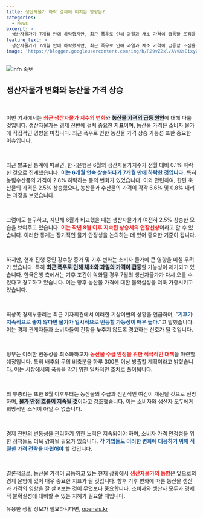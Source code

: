 ```yaml
---
title: 생산자물가 하락 경제에 미치는 영향은?
categories:
  - News
excerpt: >
  생산자물가가 7개월 만에 하락했지만, 최근 폭우로 인해 과일과 채소 가격이 급등할 조짐을 보이고 있습니다. 정부는 물가 안정 대책을 마련하며, 7월 물가 상승 가능성에 주목하고 있습니다.
feature_text: >
  생산자물가가 7개월 만에 하락했지만, 최근 폭우로 인해 과일과 채소 가격이 급등할 조짐을 보이고 있습니다. 정부는 물가 안정 대책을 마련하며, 7월 물가 상승 가능성에 주목하고 있습니다.
image: 'https://blogger.googleusercontent.com/img/b/R29vZ2xl/AVvXsEixyZcFfHzMRdzZMjFBmAUKJYCLCGyLL1o632UiGVXcaFdKo_bkvkuCioo0uUKlGfBVcT3P84aROyZIXSBEx3Aw5nCQ3pTgDom1WDC4m8eifvWiAmWEEVb4x6G_l8C0QH225ldMjyaFvpxGEBGNO37VmDTDMHGhJPq73UglMfDca1-0aw/s1600/blogspot.png'
---
```


<p><img src="https://blogger.googleusercontent.com/img/b/R29vZ2xl/AVvXsEixyZcFfHzMRdzZMjFBmAUKJYCLCGyLL1o632UiGVXcaFdKo_bkvkuCioo0uUKlGfBVcT3P84aROyZIXSBEx3Aw5nCQ3pTgDom1WDC4m8eifvWiAmWEEVb4x6G_l8C0QH225ldMjyaFvpxGEBGNO37VmDTDMHGhJPq73UglMfDca1-0aw/s1600/blogspot.png" alt="info 속보" /></p>

<h2 data-ke-size="size26">생산자물가 변화와 농산물 가격 상승</h2>

<p data-ke-size="size16">&nbsp;</p>

<p>이번 기사에서는 <b><span style="color: #ee2323;">최근 생산자물가 지수의 변화</span></b>와 <b><span style="background-color: #21538527;">농산물 가격의 급등 원인</span></b>에 대해 다룰 것입니다. 생산자물가는 경제 전반에 걸쳐 중요한 지표이며, 농산물 가격은 소비자 물가에 직접적인 영향을 미칩니다. 최근 폭우로 인한 농산물 가격 상승 가능성 또한 중요한 이슈입니다. </p>

<p data-ke-size="size16">&nbsp;</p>

<p>최근 발표된 통계에 따르면, 한국은행은 6월의 생산자물가지수가 전월 대비 0.1% 하락한 것으로 집계했습니다. <b><span style="color: #1a5490;">이는 6개월 연속 상승하다가 7개월 만에 하락한 것입니다.</span></b> 특히 농림수산품의 가격이 2.8% 하락하는 등의 변화가 있었습니다. 이와 관련하여, 한편 축산물의 가격은 2.5% 상승했으나, 농산물과 수산물의 가격이 각각 6.6% 및 0.8% 내리는 과정을 보였습니다. </p>

<p data-ke-size="size16">&nbsp;</p>

<p>그럼에도 불구하고, 지난해 6월과 비교했을 때는 생산자물가가 여전히 2.5% 상승한 모습을 보여주고 있습니다. <b><span style="color: #ee2323;">이는 작년 8월 이후 지속된 상승세의 연장선상</span></b>이라고 할 수 있습니다. 이러한 통계는 장기적인 물가 안정성을 논의하는 데 있어 중요한 기준이 됩니다. </p>

<p data-ke-size="size16">&nbsp;</p>

<p>하지만, 현재 진행 중인 강수량 증가 및 기후 변화는 소비자 물가에 큰 영향을 미칠 우려가 있습니다. 특히 <b><span style="background-color: #21538527;">최근 폭우로 인해 채소와 과일의 가격이 급등</span></b>할 가능성이 제기되고 있습니다. 한국은행 측에서는 기후 조건이 악화될 경우 7월의 생산자물가가 다시 오를 수 있다고 경고하고 있습니다. 이는 향후 농산물 가격에 대한 불확실성을 더욱 가중시키고 있습니다.</p>

<p data-ke-size="size16">&nbsp;</p>

<p>최상목 경제부총리는 최근 기자회견에서 이러한 기상이변의 상황을 언급하며, "<b><span style="color: #1a5490;">기후가 지속적으로 좋지 않다면 물가가 일시적으로 반등할 가능성이 매우 높다.</span></b>"고 말했습니다. 이는 경제 관계자들과 소비자들이 긴장을 늦추지 않도록 경고하는 신호가 될 것입니다. </p>

<p data-ke-size="size16">&nbsp;</p>

<p>정부는 이러한 변동성을 최소화하고자 <b><span style="color: #ee2323;">농산물 수급 안정을 위한 적극적인 대책</span></b>을 마련할 예정입니다. 특히 배추와 무의 비축분을 하루 300톤 이상 방출할 계획이라고 밝혔습니다. 이는 시장에서의 폭등을 막기 위한 일차적인 조치로 풀이됩니다.</p>

<p data-ke-size="size16">&nbsp;</p>

<p>최 부총리는 또한 8월 이후부터는 농산물의 수급과 전반적인 여건이 개선될 것으로 전망하며, <b><span style="background-color: #21538527;">물가 안정 흐름이 지속될 것</span></b>이라고 강조했습니다. 이는 소비자와 생산자 모두에게 희망적인 소식이 아닐 수 없습니다.</p>

<p data-ke-size="size16">&nbsp;</p>

<p>경제 전반의 변동성을 관리하기 위한 노력은 지속되어야 하며, 소비자 가격 안정성을 위한 정책들도 더욱 강화될 필요가 있습니다. <b><span style="color: #1a5490;">각 기업들도 이러한 변화에 대응하기 위해 적절한 가격 전략을 마련해야</span></b> 할 것입니다. </p>

<p data-ke-size="size16">&nbsp;</p>

<p>결론적으로, 농산물 가격이 급등하고 있는 현재 상황에서 <b><span style="color: #ee2323;">생산자물가의 동향</span></b>은 앞으로의 경제 운영에 있어 매우 중요한 지표가 될 것입니다. 향후 기후 변화에 따른 농산물 생산과 가격의 영향을 잘 살펴보는 것이 무엇보다 중요합니다. 소비자와 생산자 모두가 경제적 불확실성에 대비할 수 있는 지혜가 필요할 때입니다.</p>
유용한 생활 정보가 필요하시다면, <a href="https://opensis.kr" rel="dofollow">opensis.kr</a>


